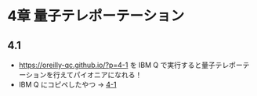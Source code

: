 # 4章 量子テレポーテーション

## 4.1

- <https://oreilly-qc.github.io/?p=4-1> を IBM Q で実行すると量子テレポーテーションを行えてパイオニアになれる！
- IBM Q にコピペしたやつ → [4-1](https://quantum-computing.ibm.com/composer/files/new?initial=N4IgdghgtgpiBcIAsBaAjCANCAjhAzlAiAPQkAEACgE4D2A5tdFAJZj3kCKArhGAC7co5AMK0oAB278Y1fAB0wZcioBGAT3IBRaiwDG5AFK0AFmHz9aYTOQBy%2B8gAkI1XfT7k%2BAE3IBZWXowXjD45ADiLLBgtCgAyjD0tABuLBCKyioA8gDkAEowLAA2hZr%2BXqmK6RQAKrTk1Nxg5PwmLKFWnk0QeoIQheQ4vAJC5HriUjLUmFUqKmgAdOSJzXUm-PwS%2BPBkg3yCUChjktJs9PMsqlDzRzOzAEyLIoX6ANbk8iCxAO4s-HomKy4BGEWnKlmoH06PgkBBk5DYzRMMFGtGC5Hw0AkhRg80qShqdQaTRayMMsXISVk%2BBYHQREHIqjoX3wshsy0s5DWG22JFo1AKxXUKBwenm9F%2BJm4qnOtAA-BIALyoNB45TVVqhDGSbHkYJQKwWJgyUKqAgOGTYiR8-gQfg0poACitFhZ2J6QQAlLiwIo2HpCtw0R8cDBnqoFn6PgBuRQ4fkcHAAbQArABdGNgPTx0Yp9OqiixGQSchoeCifm25EeGACPj0bHQiAsCFgAFJu55zMADwGiY7mCTSE7ptcLFkvYADKmB4m0NP2-PEwBmRdDjMzQswYt3Ms0LcuKvkGHqQq0CBeRQ9pNTjNtxM3xT8SfDly6cfXxdzmf9pMrmdr-NyE3YslzLeIwAvVtn1vXsOwzPQrz7RcHyghcM1gAhuH5Z9yBQAA%2BHMUIw-AsORBdcIIvQkIzEc32oXs-0HTsNyLcgkDLfJAhYSlL17ACwAALz4l9R3fZdV2Y-EgNY5MywANVkFgADN1EfLwE0Tfi734xD%2BOI0jhIonN%2BKwEBgnwLMWAkO0rGIEAAF8gA)
